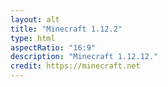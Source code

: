 ```yaml
---
layout: alt
title: "Minecraft 1.12.2"
type: html
aspectRatio: "16:9"
description: "Minecraft 1.12.12."
credit: https://minecraft.net
---
```

